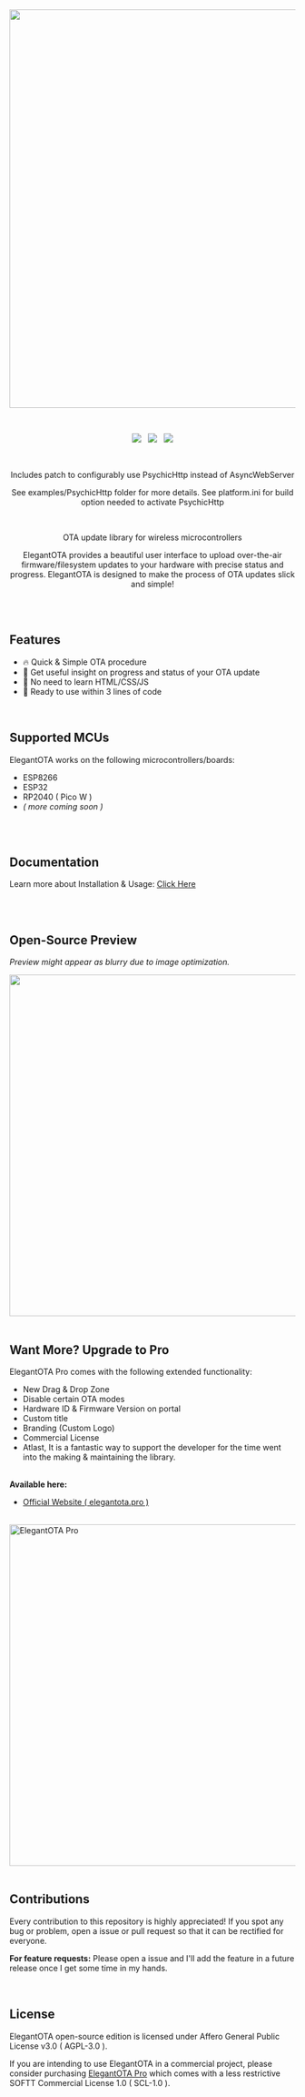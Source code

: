 <p><br/></p>
<p align="center"><img src="/docs/feature.png?sanitize=true&raw=true" width="700"></p>

<br/>
<p align="center">
<img src="https://img.shields.io/github/last-commit/ayushsharma82/ElegantOTA.svg?style=for-the-badge" />
&nbsp;
<img src="https://img.shields.io/github/actions/workflow/status/ayushsharma82/ElegantOTA/ci.yml?branch=master&style=for-the-badge" />
&nbsp;
<img src="https://img.shields.io/github/license/ayushsharma82/ElegantOTA.svg?style=for-the-badge" />
</p>
<br/>

<p align="center">Includes patch to configurably use PsychicHttp instead of AsyncWebServer</p>
<p align="center">
See examples/PsychicHttp folder for more details. See platform.ini for build option needed to activate PsychicHttp
</p>
<br/>

<p align="center">OTA update library for wireless microcontrollers</p>
<p align="center">
ElegantOTA provides a beautiful user interface to upload over-the-air firmware/filesystem updates to your hardware with precise status and progress. ElegantOTA is designed to make the process of OTA updates slick and simple!
</p>

<br/>
<br/>

## Features
- 🔥 Quick & Simple OTA procedure
- 🏀 Get useful insight on progress and status of your OTA update
- 🎷 No need to learn HTML/CSS/JS
- 🛫 Ready to use within 3 lines of code

<br/>

## Supported MCUs
ElegantOTA works on the following microcontrollers/boards:
- ESP8266
- ESP32
- RP2040 ( Pico W )
- *( more coming soon )*

<br/>
<br/>

<h2>Documentation</h2>
<p>Learn more about Installation & Usage: <a href="https://docs.elegantota.pro">Click Here</a></p>

<br>

<!-- <b>Antivirus Issue:</b> If you have an antivirus on your PC with internet security, the progress bar on webpage will instantly show 100% because of request caching by your antivirus software. There is no fix for this unless you want to disable your antivirus or whitelist your local IP addresses in it. ( Same is the case with iOS, safari will cache the outgoing requests ) -->

<br>

## Open-Source Preview
*Preview might appear as blurry due to image optimization.*
<br>

<img src="/docs/demo.gif?raw=true" width="600">

<br>
<br>

## Want More? Upgrade to Pro

ElegantOTA Pro comes with the following extended functionality:
- New Drag & Drop Zone
- Disable certain OTA modes
- Hardware ID & Firmware Version on portal
- Custom title
- Branding (Custom Logo)
- Commercial License
- Atlast, It is a fantastic way to support the developer for the time went into the making & maintaining the library.

<br> <b>Available here: </b>

- [Official Website ( elegantota.pro )](https://elegantota.pro)

<br/>

<a href="https://elegantota.pro" target="_blank">
  <img src="/docs/pro-preview.jpg" alt="ElegantOTA Pro" width="600">
</a>

<br>
<br>

<h2>Contributions</h2>
<p>Every contribution to this repository is highly appreciated! If you spot any bug or problem, open a issue or pull request so that it can be rectified for everyone.</p>

**For feature requests:** Please open a issue and I'll add the feature in a future release once I get some time in my hands.

<br/>

<h2>License</h2>

ElegantOTA open-source edition is licensed under Affero General Public License v3.0 ( AGPL-3.0 ).

If you are intending to use ElegantOTA in a commercial project, please consider purchasing [ElegantOTA Pro](https://elegantota.pro) which comes with a less restrictive SOFTT Commercial License 1.0 ( SCL-1.0 ).
